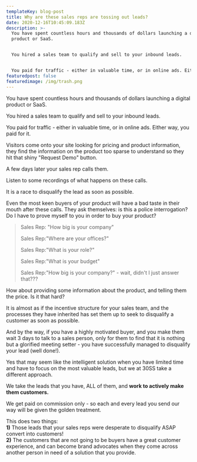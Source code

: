 ```yaml
---
templateKey: blog-post
title: Why are these sales reps are tossing out leads?
date: 2020-12-16T10:45:09.183Z
description: >-
  You have spent countless hours and thousands of dollars launching a digital
  product or SaaS.


  You hired a sales team to qualify and sell to your inbound leads.


  You paid for traffic - either in valuable time, or in online ads. Either way, you paid for it.
featuredpost: false
featuredimage: /img/trash.png
---
```

You have spent countless hours and thousands of dollars launching a digital product or SaaS.

You hired a sales team to qualify and sell to your inbound leads.

You paid for traffic - either in valuable time, or in online ads. Either way, you paid for it.

Visitors come onto your site looking for pricing and product information, they find the information on the product too sparse to understand so they hit that shiny "Request Demo" button.

A few days later your sales rep calls them.

Listen to some recordings of what happens on these calls. 

It is a race to disqualify the lead as soon as possible. 

Even the most keen buyers of your product will have a bad taste in their mouth after these calls. They ask themselves: is this a police interrogation? Do I have to prove myself to you in order to buy your product?

> Sales Rep: "How big is your company"
>
> Sales Rep:"Where are your offices?"
>
> Sales Rep:"What is your role?"
>
> Sales Rep:"What is your budget"
>
> Sales Rep:"How big is your company?" - wait, didn't I just answer that???

How about providing some information about the product, and telling them the price. Is it that hard?

It is almost as if the incentive structure for your sales team, and the processes they have inherited has set them up to seek to disqualify a customer as soon as possible.

And by the way, if you have a highly motivated buyer, and you make them wait 3 days to talk to a sales person, only for them to find that it is nothing but a glorified meeting setter - you have successfully managed to disqualify your lead (well done!).

Yes that may seem like the intelligent solution when you have limited time and have to focus on the most valuable leads, but we at 30SS take a different approach.

We take the leads that you have, ALL of them, and **work to actively make them customers.**

We get paid on commission only - so each and every lead you send our way will be given the golden treatment. 

This does two things:\
**1)** Those leads that your sales reps were desperate to disqualify ASAP convert into customers!\
**2)** The customers that are not going to be buyers have a great customer experience, and can become brand advocates when they come across another person in need of a solution that you provide.